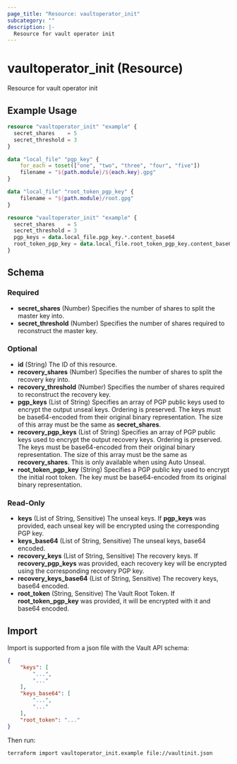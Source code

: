 ```yaml
---
page_title: "Resource: vaultoperator_init"
subcategory: ""
description: |-
  Resource for vault operator init
---
```


# vaultoperator_init (Resource)

Resource for vault operator init

## Example Usage

```terraform
resource "vaultoperator_init" "example" {
  secret_shares    = 5
  secret_threshold = 3
}
```

```terraform
data "local_file" "pgp_key" {
    for_each = toset(["one", "two", "three", "four", "five"])
    filename = "${path.module}/${each.key}.gpg"
}

data "local_file" "root_token_pgp_key" {
    filename = "${path.module}/root.gpg"
}

resource "vaultoperator_init" "example" {
  secret_shares    = 5
  secret_threshold = 3
  pgp_keys = data.local_file.pgp_key.*.content_base64
  root_token_pgp_key = data.local_file.root_token_pgp_key.content_base64
}
```

<!-- schema generated by tfplugindocs -->
## Schema

### Required

- **secret_shares** (Number) Specifies the number of shares to split the master key into.
- **secret_threshold** (Number) Specifies the number of shares required to reconstruct the master key.

### Optional

- **id** (String) The ID of this resource.
- **recovery_shares** (Number) Specifies the number of shares to split the recovery key into.
- **recovery_threshold** (Number) Specifies the number of shares required to reconstruct the recovery key.
- **pgp_keys** (List of String) Specifies an array of PGP public keys used to encrypt the output unseal keys. Ordering is preserved. The keys must be base64-encoded from their original binary representation. The size of this array must be the same as **secret_shares**.
- **recovery_pgp_keys** (List of String) Specifies an array of PGP public keys used to encrypt the output recovery keys. Ordering is preserved. The keys must be base64-encoded from their original binary representation. The size of this array must be the same as **recovery_shares**. This is only available when using Auto Unseal.
- **root_token_pgp_key** (String) Specifies a PGP public key used to encrypt the initial root token. The key must be base64-encoded from its original binary representation.

### Read-Only

- **keys** (List of String, Sensitive) The unseal keys. If **pgp_keys** was provided, each unseal key will be encrypted using the corresponding PGP key.
- **keys_base64** (List of String, Sensitive) The unseal keys, base64 encoded.
- **recovery_keys** (List of String, Sensitive) The recovery keys. If **recovery_pgp_keys** was provided, each recovery key will be encrypted using the corresponding recovery PGP key.
- **recovery_keys_base64** (List of String, Sensitive) The recovery keys, base64 encoded.
- **root_token** (String, Sensitive) The Vault Root Token. If **root_token_pgp_key** was provided, it will be encrypted with it and base64 encoded.

## Import

Import is supported from a json file with the Vault API schema:

```json
{
    "keys": [
        "...",
        "..."
    ],
    "keys_base64": [
        "...",
        "..."
    ],
    "root_token": "..."
}
```

Then run:

```bash
terraform import vaultoperator_init.example file://vaultinit.json
```

